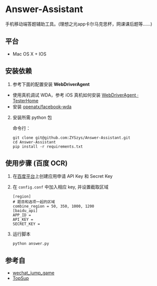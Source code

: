 # Answer-Assistant
手机移动端答题辅助工具。(理想之光app卡尔马克思杯，网课课后题等......)

## 平台
- Mac OS X + IOS

## 安装依赖
1. 参考下面的配置安装 **WebDriverAgent**

- 使用真机调试 WDA，参考 iOS 真机如何安装 [WebDriverAgent · TesterHome](https://testerhome.com/topics/7220)
- 安装 [openatx/facebook-wda](https://github.com/openatx/facebook-wda)

2. 安装所需 python 包

   命令行：
   ```
   git clone git@github.com:ZYSzys/Answer-Assistant.git
   cd Answer-Assistant 
   pip install -r requirements.txt
   ```



## 使用步骤 (百度 OCR)

1. 在[百度平台](https://cloud.baidu.com/product/ocr)上创建应用申请 API Key 和 Secret Key

2. 在 `config.conf` 中加入相应 key, 并设置截取区域

      ```
      [region]
      # 题目和选项一起的区域
      combine_region = 50, 350, 1000, 1200
      [baidu_api]
      APP_ID = 
      API_KEY = 
      SECRET_KEY = 
      ```

3. 运行脚本 

   `python answer.py`

## 参考自
 
- [wechat_jump_game](https://github.com/wangshub/wechat_jump_game)
- [TopSup](https://github.com/Skyexu/TopSup)
